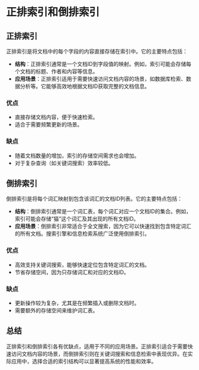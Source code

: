 # 正排索引和倒排索引

## 正排索引
正排索引是将文档中的每个字段的内容直接存储在索引中。它的主要特点包括：
- **结构**：正排索引通常是一个文档ID到字段值的映射。例如，索引可能会存储每个文档的标题、作者和内容等信息。
- **应用场景**：正排索引适用于需要快速访问文档内容的场景，如数据库检索、数据分析等。它能够高效地根据文档ID获取完整的文档信息。

### 优点
- 直接存储文档内容，便于快速检索。
- 适合于需要频繁更新的场景。

### 缺点
- 随着文档数量的增加，索引的存储空间需求也会增加。
- 对于复杂查询（如关键词搜索）效率较低。

## 倒排索引
倒排索引是将每个词汇映射到包含该词汇的文档ID列表。它的主要特点包括：
- **结构**：倒排索引通常是一个词汇表，每个词汇对应一个文档ID的集合。例如，索引可能会存储“猫”这个词汇及其出现的所有文档ID。
- **应用场景**：倒排索引非常适合于全文搜索，因为它可以快速找到包含特定词汇的所有文档。搜索引擎和信息检索系统广泛使用倒排索引。

### 优点
- 高效支持关键词搜索，能够快速定位包含特定词汇的文档。
- 节省存储空间，因为只存储词汇和对应的文档ID。

### 缺点
- 更新操作较为复杂，尤其是在频繁插入或删除文档时。
- 需要额外的存储空间来维护词汇表。

## 总结
正排索引和倒排索引各有优缺点，适用于不同的应用场景。正排索引适合于需要快速访问文档内容的场景，而倒排索引则在关键词搜索和信息检索中表现优异。在实际应用中，选择合适的索引结构可以显著提高系统的性能和效率。